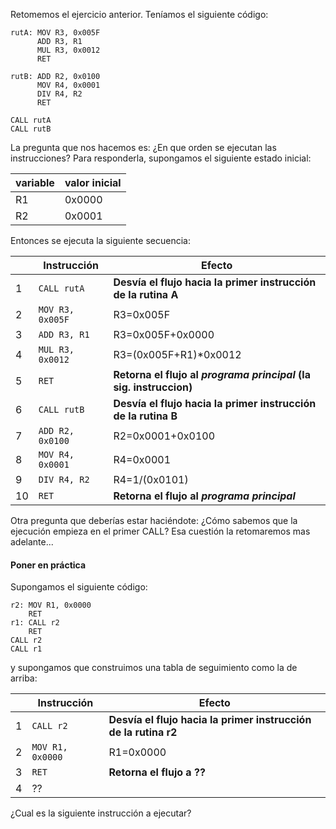 Retomemos el ejercicio anterior. Teníamos el siguiente código:

```
rutA: MOV R3, 0x005F 
      ADD R3, R1
      MUL R3, 0x0012 
      RET
```
```
rutB: ADD R2, 0x0100 
      MOV R4, 0x0001
      DIV R4, R2
      RET
```
```
CALL rutA
CALL rutB
```

La pregunta que nos hacemos es: ¿En que orden se ejecutan las instrucciones? Para responderla, supongamos el siguiente estado inicial:

| variable | valor inicial|
|---------|-------|
| R1 | 0x0000 |
| R2 | 0x0001 |

Entonces se ejecuta la siguiente secuencia:

| |Instrucción|Efecto|
|---|-----------|-----------|
| 1 |`CALL rutA`| **Desvía el flujo hacia la primer instrucción de la rutina A**|
| 2 |`MOV R3, 0x005F`| R3=0x005F|
| 3 |`ADD R3, R1`| R3=0x005F+0x0000|
| 4 |`MUL R3, 0x0012`| R3=(0x005F+R1)*0x0012|
| 5 |`RET`| **Retorna el flujo al *programa principal* (la sig. instruccion)**|
| 6 |`CALL rutB`| **Desvía el flujo hacia la primer instrucción de la rutina B**|
| 7 |`ADD R2, 0x0100`| R2=0x0001+0x0100|
| 8 |`MOV R4, 0x0001`| R4=0x0001|
| 9 |`DIV R4, R2`| R4=1/(0x0101)|
|10 |`RET`| **Retorna el flujo al *programa principal***|

Otra pregunta que deberías estar haciéndote: ¿Cómo sabemos que la ejecución empieza en el primer CALL? Esa cuestión la retomaremos mas adelante...

#### Poner en práctica

Supongamos el siguiente código:

```
r2: MOV R1, 0x0000
    RET
r1: CALL r2
    RET
CALL r2
CALL r1
```

y supongamos que construimos una tabla de seguimiento como la de arriba:

|   |Instrucción|Efecto|
|---|-----------|-----------|
| 1 |`CALL r2`  | **Desvía el flujo hacia la primer instrucción de la rutina r2**|
| 2 |`MOV R1, 0x0000`| R1=0x0000 |
| 3 |`RET`| **Retorna el flujo a ??**|
| 4 | ?? ||


¿Cual es la siguiente instrucción a ejecutar?
